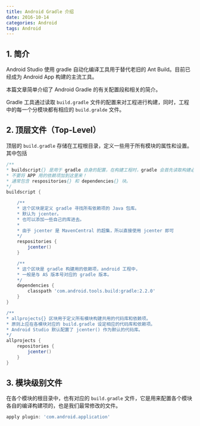 ```yaml
---
title: Android Gradle 介绍
date: 2016-10-14
categories: Android
tags: Android
---
```


## 1. 简介

Android Studio 使用 gradle 自动化编译工具用于替代老旧的 Ant Build。目前已经成为 Android App 构建的主流工具。

本篇文章简单介绍了 Android Gradle 的有关配置段和相关的简介。

Gradle 工具通过读取 `build.gradle` 文件的配置来对工程进行构建，同时，工程中的每一个分模块都有相应的 `build.gralde` 文件。


<!-- more -->

## 2. 顶层文件（Top-Level）

顶层的 `build.gradle` 存储在工程根目录，定义一些用于所有模块的属性和设置。其中包括

```groovy
/**
* buildscript{} 是用于 gradle 自身的配置，在构建工程时，gradle 会首先读取构建必要的依赖用于构建工程。
* 不要将 APP 用的依赖项加到这里来！
* 通常包含 respositories{} 和 dependencies{} 块。
*/
buildscript {

    /**
    * 这个区块是定义 gradle 寻找所有依赖项的 Java 包库。
    * 默认为 jcenter。
    * 也可以添加一些自己的库进去。
    *
    * 由于 jcenter 是 MavenCentral 的超集，所以直接使用 jcenter 即可
    */
    respositories {
        jcenter()
    }

    /**
    * 这个区块是 gradle 构建用的依赖项，android 工程中，
    * 一般是与 AS 版本号对应的 gradle 版本。
    */
    dependencies {
        classpath 'com.android.tools.build:gradle:2.2.0'
    }
}

/**
* allprojects{} 区块用于定义所有模块构建共用的代码库和依赖项。
* 原则上应在各模块对应的 build.gradle 设定相应的代码库和依赖项。
* Android Studio 默认配置了 jcenter() 作为默认的代码库。
*/
allprojects {
    repositories {
        jcenter()
    }
}

```

## 3. 模块级别文件

在各个模块的根目录中，也有对应的 `build.gradle` 文件，它是用来配置各个模块各自的编译构建项的，也是我们最常修改的文件。

```groovy
apply plugin: 'com.android.application'
```
